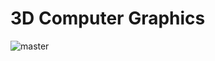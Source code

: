 # 3D Computer Graphics

![master](https://github.com/developer239/3d-computer-graphics/actions/workflows/ci.yml/badge.svg)
